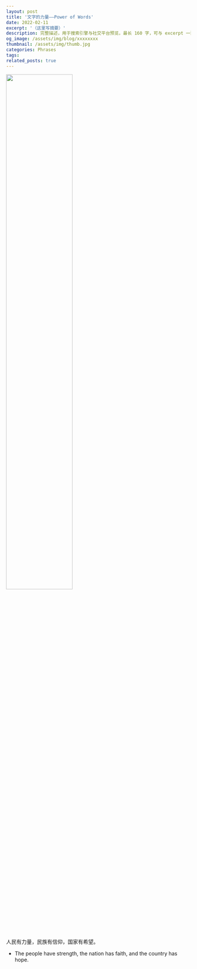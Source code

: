 ```yaml
---
layout: post
title: '文字的力量——Power of Words'
date: 2022-02-11
excerpt: '（这里写摘要）'
description: 完整描述，用于搜索引擎与社交平台预览，最长 160 字，可与 excerpt 一致
og_image: /assets/img/blog/xxxxxxxx
thumbnail: /assets/img/thumb.jpg
categories: Phrases
tags: 
related_posts: true
---
```


<img src="{{ '/assets/img/blog/xxxxxxxx' | relative_url }}" style="width:60%;">

人民有力量，民族有信仰，国家有希望。

- The people have strength, the nation has faith, and the country has hope.